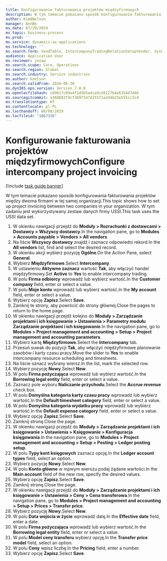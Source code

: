 ```yaml
---
title: Konfigurowanie fakturowania projektów międzyfirmowych
description: W tym temacie pokazano sposób konfigurowania fakturowania projektów między dwoma firmami w tej samej organizacji.
author: KimANelson
manager: AnnBe
ms.date: 07/29/2019
ms.topic: business-process
ms.prod: ''
ms.service: dynamics-ax-applications
ms.technology: ''
ms.search.form: VendTable, InterCompanyTradingRelationSetupVendor, SysDataAreaSelectLookup, ProjParameters, ProjPosting, ProjTransferPrice
audience: Application User
ms.reviewer: josaw
ms.search.scope: Core, Operations
ms.search.region: Global
ms.search.industry: Service industries
ms.author: knelson
ms.search.validFrom: 2016-06-30
ms.dyn365.ops.version: Version 7.0.0
ms.openlocfilehash: c89b17c09a4f145b5a4ca9cdd127b4e635447d4b
ms.sourcegitcommit: a368682f9cf3897347d155f1a2d4b33e555cc2c4
ms.translationtype: HT
ms.contentlocale: pl-PL
ms.lasthandoff: 08/08/2019
ms.locfileid: "1867326"
---
```

# <a name="configure-intercompany-project-invoicing"></a><span data-ttu-id="995ef-103">Konfigurowanie fakturowania projektów międzyfirmowych</span><span class="sxs-lookup"><span data-stu-id="995ef-103">Configure intercompany project invoicing</span></span>

[!include [task guide banner](../../includes/task-guide-banner.md)]

<span data-ttu-id="995ef-104">W tym temacie pokazano sposób konfigurowania fakturowania projektów między dwoma firmami w tej samej organizacji.</span><span class="sxs-lookup"><span data-stu-id="995ef-104">This topic shows how to set up project invoicing between two companies in your organization.</span></span> <span data-ttu-id="995ef-105">W tym zadaniu jest wykorzystywany zestaw danych firmy USSI.</span><span class="sxs-lookup"><span data-stu-id="995ef-105">This task uses the USSI data set.</span></span>

1. <span data-ttu-id="995ef-106">W okienku nawigacji przejdź do **Moduły > Rozrachunki z dostawcami > Dostawcy > Wszyscy dostawcy**.</span><span class="sxs-lookup"><span data-stu-id="995ef-106">In the navigation pane, go to **Modules > Accounts payable > Vendors > All vendors**.</span></span>
2. <span data-ttu-id="995ef-107">Na liście **Wszyscy dostawcy** znajdź i zaznacz odpowiedni rekord.</span><span class="sxs-lookup"><span data-stu-id="995ef-107">In the **All vendors** list, find and select the desired record.</span></span>
3. <span data-ttu-id="995ef-108">W okienku akcji wybierz pozycję **Ogólne**.</span><span class="sxs-lookup"><span data-stu-id="995ef-108">On the Action Pane, select **General**.</span></span>
4. <span data-ttu-id="995ef-109">Wybierz **Międzyfirmowe**.</span><span class="sxs-lookup"><span data-stu-id="995ef-109">Select **Intercompany**.</span></span>
5. <span data-ttu-id="995ef-110">W ustawieniu **Aktywne zaznacz** wartość **Tak**, aby włączyć handel międzyfirmowy.</span><span class="sxs-lookup"><span data-stu-id="995ef-110">Set **Active** to **Yes** to enable intercompany trading.</span></span>
6. <span data-ttu-id="995ef-111">W polu **Firma odbiorcy** wprowadź lub wybierz wartość.</span><span class="sxs-lookup"><span data-stu-id="995ef-111">In the **Customer company** field, enter or select a value.</span></span>
7. <span data-ttu-id="995ef-112">W polu **Moje konto** wprowadź lub wybierz wartość.</span><span class="sxs-lookup"><span data-stu-id="995ef-112">In the **My account** field, enter or select a value.</span></span>
8. <span data-ttu-id="995ef-113">Wybierz opcję **Zapisz**.</span><span class="sxs-lookup"><span data-stu-id="995ef-113">Select **Save**.</span></span>
9. <span data-ttu-id="995ef-114">Zamknij te strony, aby powrócić do strony głównej.</span><span class="sxs-lookup"><span data-stu-id="995ef-114">Close the pages to return to the home page.</span></span>
10. <span data-ttu-id="995ef-115">W okienku nawigacji przejdź kolejno do **Moduły > Zarządzanie projektami i ich księgowanie > Ustawienia > Parametry modułu Zarządzanie projektami i ich księgowanie**.</span><span class="sxs-lookup"><span data-stu-id="995ef-115">In the navigation pane, go to **Modules > Project management and accounting > Setup > Project management and accounting parameters**.</span></span>
11. <span data-ttu-id="995ef-116">Wybierz kartę **Międzyfirmowe**.</span><span class="sxs-lookup"><span data-stu-id="995ef-116">Select the **Intercompany** tab.</span></span>
12. <span data-ttu-id="995ef-117">Przesuń suwak do pozycji **Tak**, aby włączyć międzyfirmowe planowanie zasobów i karty czasu pracy.</span><span class="sxs-lookup"><span data-stu-id="995ef-117">Move the slider to **Yes** to enable intercompany resource scheduling and timesheets.</span></span>
13. <span data-ttu-id="995ef-118">Na liście oznacz wybrany wiersz.</span><span class="sxs-lookup"><span data-stu-id="995ef-118">In the list, mark the selected row.</span></span>
14. <span data-ttu-id="995ef-119">Wybierz pozycję **Nowy**.</span><span class="sxs-lookup"><span data-stu-id="995ef-119">Select **New**.</span></span>
15. <span data-ttu-id="995ef-120">W polu **Firma pożyczająca** wprowadź lub wybierz wartość.</span><span class="sxs-lookup"><span data-stu-id="995ef-120">In the **Borrowing legal entity** field, enter or select a value.</span></span>
16. <span data-ttu-id="995ef-121">Zaznacz pole wyboru **Naliczanie przychodu**.</span><span class="sxs-lookup"><span data-stu-id="995ef-121">Select the **Accrue revenue** check box.</span></span>
17. <span data-ttu-id="995ef-122">W polu **Domyślna kategoria karty czasu pracy** wprowadź lub wybierz wartość.</span><span class="sxs-lookup"><span data-stu-id="995ef-122">In the **Default timesheet category** field, enter or select a value.</span></span>
18. <span data-ttu-id="995ef-123">W polu **Domyślna kategoria wydatku pracy** wprowadź lub wybierz wartość.</span><span class="sxs-lookup"><span data-stu-id="995ef-123">In the **Default expense category** field, enter or select a value.</span></span>
19. <span data-ttu-id="995ef-124">Wybierz opcję **Zapisz**.</span><span class="sxs-lookup"><span data-stu-id="995ef-124">Select **Save**.</span></span>
20. <span data-ttu-id="995ef-125">Zamknij stronę.</span><span class="sxs-lookup"><span data-stu-id="995ef-125">Close the page.</span></span>
21. <span data-ttu-id="995ef-126">W okienku nawigacji przejdź do **Moduły > Zarządzanie projektami i ich księgowanie > Ustawienia > Księgowanie > Konfiguracja księgowania**.</span><span class="sxs-lookup"><span data-stu-id="995ef-126">In the navigation pane, go to **Modules > Project management and accounting > Setup > Posting > Ledger posting setup**.</span></span>
22. <span data-ttu-id="995ef-127">W polu **Typy kont księgowych** zaznacz opcję.</span><span class="sxs-lookup"><span data-stu-id="995ef-127">In the **Ledger account types** field, select an option.</span></span>
23. <span data-ttu-id="995ef-128">Wybierz pozycję **Nowy**.</span><span class="sxs-lookup"><span data-stu-id="995ef-128">Select **New**.</span></span>
24. <span data-ttu-id="995ef-129">W polu **Konto główne** w mpwym wierszu podaj żądane wartości.</span><span class="sxs-lookup"><span data-stu-id="995ef-129">In the **Main account** field of the new row, specify the desired values.</span></span>
25. <span data-ttu-id="995ef-130">Wybierz opcję **Zapisz**.</span><span class="sxs-lookup"><span data-stu-id="995ef-130">Select **Save**.</span></span>
26. <span data-ttu-id="995ef-131">Zamknij stronę.</span><span class="sxs-lookup"><span data-stu-id="995ef-131">Close the page.</span></span>
27. <span data-ttu-id="995ef-132">W okienku nawigacji przejdź do **Moduły > Zarządzanie projektami i ich księgowanie > Ustawienia > Ceny > Cena transferowa**.</span><span class="sxs-lookup"><span data-stu-id="995ef-132">In the navigation pane, go to **Modules > Project management and accounting > Setup > Prices > Transfer price**.</span></span>
28. <span data-ttu-id="995ef-133">Wybierz pozycję **Nowy**.</span><span class="sxs-lookup"><span data-stu-id="995ef-133">Select **New**.</span></span>
29. <span data-ttu-id="995ef-134">W polu **Data wejścia w życie** wprowadź datę.</span><span class="sxs-lookup"><span data-stu-id="995ef-134">In the **Effective date** field, enter a date.</span></span>
30. <span data-ttu-id="995ef-135">W polu **Firma pożyczająca** wprowadź lub wybierz wartość.</span><span class="sxs-lookup"><span data-stu-id="995ef-135">In the **Borrowing legal entity** field, enter or select a value.</span></span>
31. <span data-ttu-id="995ef-136">W polu **Model ceny transferu** wybierz opcję.</span><span class="sxs-lookup"><span data-stu-id="995ef-136">In the **Transfer price model** field, select an option.</span></span>
32. <span data-ttu-id="995ef-137">W polu **Ceny** wpisz liczbę.</span><span class="sxs-lookup"><span data-stu-id="995ef-137">In the **Pricing** field, enter a number.</span></span>
33. <span data-ttu-id="995ef-138">Wybierz opcję **Zapisz**.</span><span class="sxs-lookup"><span data-stu-id="995ef-138">Select **Save**.</span></span>

